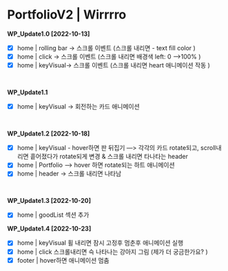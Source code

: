#  PortfolioV2 | Wirrrro

**WP_Update1.0 [2022-10-13]**
- [x]  home | rolling bar → 스크롤 이벤트 (스크롤 내리면 - text fill color )
- [x]  home | click → 스크롤 이벤트 (스크롤 내리면 배경색 left: 0 —>100% )
- [x]  home | keyVisual→ 스크롤 이벤트 (스크롤 내리면 heart 애니메이션 작동 )
<br>

**WP_Update1.1**
- [x]  home | keyVisual → 회전하는 카드 애니메이션
<br>

**WP_Update1.2 [2022-10-18]**
- [x]  home | keyVisual   -  hover하면 판 뒤집기  —> 각각의 카드 rotate되고, scroll내리면 흩어졌다가 rotate되게 변경 &  스크롤 내리면 타나타는 header
- [x]  home | Portfolio  —> hover 하면 rotate되는 하트 애니메이션
- [x]  home | header → 스크롤 내리면 나타남
<br>

**WP_Update1.3 [2022-10-20]**
- [x]  home | goodList 섹션 추가

**WP_Update1.4 [2022-10-23]**
- [x]  home | keyVisual 휠 내리면 잠시 고정후 멈춘후 애니메이션 실행
- [x]  home | click 스크롤내리면 슥 나타나는 강아지 그림 (제가 더 궁금한가요? )
- [x]  footer | hover하면 애니메이션 멈춤
